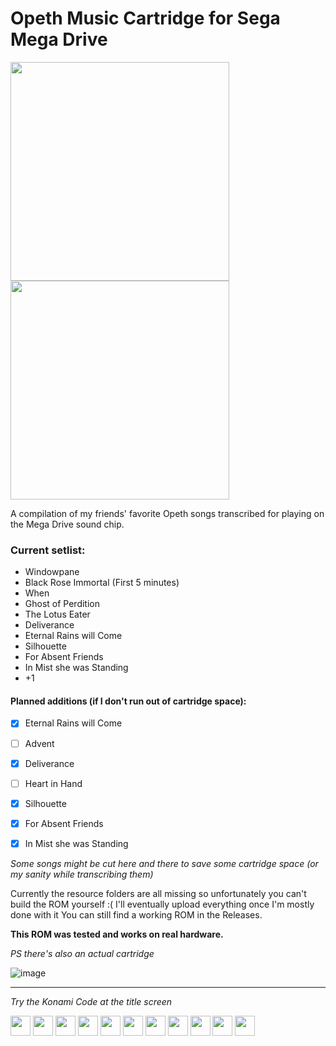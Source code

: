 # Opeth Music Cartridge for Sega Mega Drive

<img src="https://user-images.githubusercontent.com/12115973/168597300-e35c51d3-83f1-46c4-93c1-7f21c54fa37f.png" width="350px"> <img src="https://user-images.githubusercontent.com/12115973/171997758-10450aac-13f7-4a76-8c95-05bb43b2d0d5.png" width="350px">


A compilation of my friends' favorite Opeth songs transcribed for playing on the Mega Drive sound chip. 

### Current setlist:
- Windowpane
- Black Rose Immortal (First 5 minutes)
- When
- Ghost of Perdition
- The Lotus Eater
- Deliverance
- Eternal Rains will Come
- Silhouette
- For Absent Friends
- In Mist she was Standing
- +1

#### Planned additions (if I don't run out of cartridge space):

 - [x]  Eternal Rains will Come
 - [ ]  Advent
 - [x]  Deliverance
 - [ ]  Heart in Hand
 - [x]  Silhouette
 - [x]  For Absent Friends
 - [x]  In Mist she was Standing


*Some songs might be cut here and there to save some cartridge space (or my sanity while transcribing them)*


Currently the resource folders are all missing so unfortunately you can't build the ROM yourself :( 
I'll eventually upload everything once I'm mostly done with it
You can still find a working ROM in the Releases. 

**This ROM was tested and works on real hardware.** 



*PS there's also an actual cartridge*

![image](https://user-images.githubusercontent.com/12115973/171999805-5bee6acf-c50b-4c14-a2a3-6a7cd89574f4.png)



---


*Try the Konami Code at the title screen*


<img src="https://user-images.githubusercontent.com/12115973/171998399-2a4be64f-34e4-4596-a928-4d414aea10e3.gif" height="32px"> <img src="https://user-images.githubusercontent.com/12115973/171998399-2a4be64f-34e4-4596-a928-4d414aea10e3.gif" height="32px"> <img src="https://user-images.githubusercontent.com/12115973/171998402-316d7924-9940-4b5d-b797-64c020b7c1be.gif" height="32px"> <img src="https://user-images.githubusercontent.com/12115973/171998402-316d7924-9940-4b5d-b797-64c020b7c1be.gif" height="32px"> 
<img src="https://user-images.githubusercontent.com/12115973/171998403-649647d6-76dd-447f-8653-2342132b7188.gif" height="32px"> <img src="https://user-images.githubusercontent.com/12115973/171998404-b218fffc-18b1-47c7-8b52-238edd874a44.gif" height="32px"> <img src="https://user-images.githubusercontent.com/12115973/171998403-649647d6-76dd-447f-8653-2342132b7188.gif" height="32px"> <img src="https://user-images.githubusercontent.com/12115973/171998404-b218fffc-18b1-47c7-8b52-238edd874a44.gif" height="32px"> <img src="https://user-images.githubusercontent.com/12115973/171998401-7e2623ac-48c1-4705-93c8-b1286a617f88.gif" height="32px"> <img src="https://user-images.githubusercontent.com/12115973/171998400-cec85263-f9a7-4925-ba68-b61d59e4bfba.gif" height="32px"> <img src="https://user-images.githubusercontent.com/12115973/171998405-8dc4fcbc-116e-4fee-8e78-8090cf52161a.gif" height="32px">
